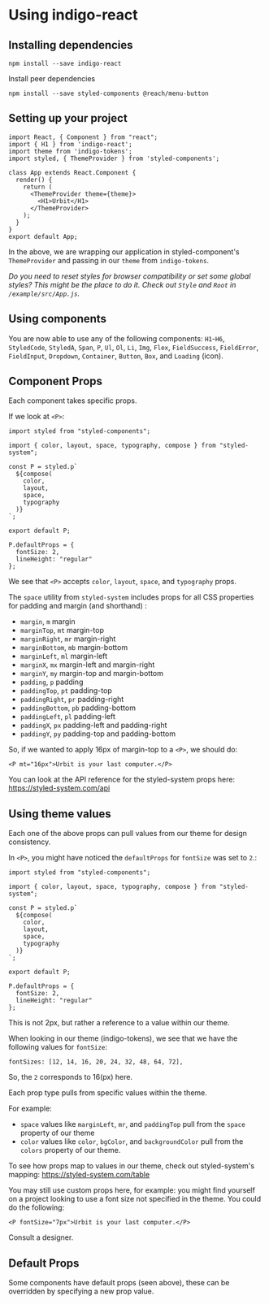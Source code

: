# Using indigo-react

## Installing dependencies

```
npm install --save indigo-react
```

Install peer dependencies

```
npm install --save styled-components @reach/menu-button
```

## Setting up your project

```
import React, { Component } from "react";
import { H1 } from 'indigo-react';
import theme from 'indigo-tokens';
import styled, { ThemeProvider } from 'styled-components';

class App extends React.Component {
  render() {
    return (
      <ThemeProvider theme={theme}>
        <H1>Urbit</H1>
      </ThemeProvider>
    );
  }
}
export default App;
```

In the above, we are wrapping our application in styled-component's `ThemeProvider` and passing in our `theme` from `indigo-tokens`.

_Do you need to reset styles for browser compatibility or set some global styles? This might be the place to do it. Check out `Style` and `Root` in `/example/src/App.js`._

## Using components

You are now able to use any of the following components: `H1`-`H6`, `StyledCode`, `StyledA`, `Span`, `P`, `Ul`, `Ol`, `Li`, `Img`, `Flex`, `FieldSuccess`, `FieldError`, `FieldInput`, `Dropdown`, `Container`, `Button`, `Box`, and `Loading` (icon).

## Component Props

Each component takes specific props.

If we look at `<P>`:

```
import styled from "styled-components";

import { color, layout, space, typography, compose } from "styled-system";

const P = styled.p`
  ${compose(
    color,
    layout,
    space,
    typography
  )}
`;

export default P;

P.defaultProps = {
  fontSize: 2,
  lineHeight: "regular"
};
```

We see that `<P>` accepts `color`, `layout`, `space`, and `typography` props.

The `space` utility from `styled-system` includes props for all CSS properties for padding and margin (and shorthand) :

- `margin`, `m` margin
- `marginTop`, `mt` margin-top
- `marginRight`, `mr` margin-right
- `marginBottom`, `mb` margin-bottom
- `marginLeft`, `ml` margin-left
- `marginX`, `mx` margin-left and margin-right
- `marginY`, `my` margin-top and margin-bottom
- `padding`, `p` padding
- `paddingTop`, `pt` padding-top
- `paddingRight`, `pr` padding-right
- `paddingBottom`, `pb` padding-bottom
- `paddingLeft`, `pl` padding-left
- `paddingX`, `px` padding-left and padding-right
- `paddingY`, `py` padding-top and padding-bottom

So, if we wanted to apply 16px of margin-top to a `<P>`, we should do:

```
<P mt="16px">Urbit is your last computer.</P>
```

You can look at the API reference for the styled-system props here: https://styled-system.com/api

## Using theme values

Each one of the above props can pull values from our theme for design consistency.

In `<P>`, you might have noticed the `defaultProps` for `fontSize` was set to `2`.:

```
import styled from "styled-components";

import { color, layout, space, typography, compose } from "styled-system";

const P = styled.p`
  ${compose(
    color,
    layout,
    space,
    typography
  )}
`;

export default P;

P.defaultProps = {
  fontSize: 2,
  lineHeight: "regular"
};
```

This is not 2px, but rather a reference to a value within our theme.

When looking in our theme (indigo-tokens), we see that we have the following values for `fontSize`:

```
fontSizes: [12, 14, 16, 20, 24, 32, 48, 64, 72],
```

So, the `2` corresponds to 16(px) here.

Each prop type pulls from specific values within the theme.

For example:

- `space` values like `marginLeft`, `mr`, and `paddingTop` pull from the `space` property of our theme
- `color` values like `color`, `bgColor`, and `backgroundColor` pull from the `colors` property of our theme.

To see how props map to values in our theme, check out styled-system's mapping: https://styled-system.com/table

You may still use custom props here, for example: you might find yourself on a project looking to use a font size not specified in the theme. You could do the following:

```
<P fontSize="7px">Urbit is your last computer.</P>
```

Consult a designer.

## Default Props

Some components have default props (seen above), these can be overridden by specifying a new prop value.
